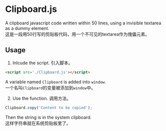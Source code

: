 # Clipboard.js

A clipboard javascript code written within 50 lines, using a invisible textarea as a dummy element.     
这是一段用50行写的剪贴板代码，用一个不可见的textarea作为傀儡元素。

## Usage

1. Inlcude the script. 引入脚本。
```HTML
<script src='./Clipboard.js'></script>
```
A variable named ```Clipboard``` is added into ```window```.        
一个名叫```Clipboard```的变量被添加到```window```中。       

2. Use the function. 调用方法。
```javascript
Clipboard.copy('Content to be copied');
```
Then the string is in the system clipboard.     
这样字符串就在系统剪贴板里了。